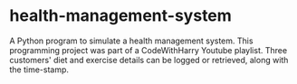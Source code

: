 # health-management-system
A Python program to simulate a health management system.
This programming project was part of a CodeWithHarry Youtube playlist.
Three customers' diet and exercise details can be logged or retrieved, along with the time-stamp.
